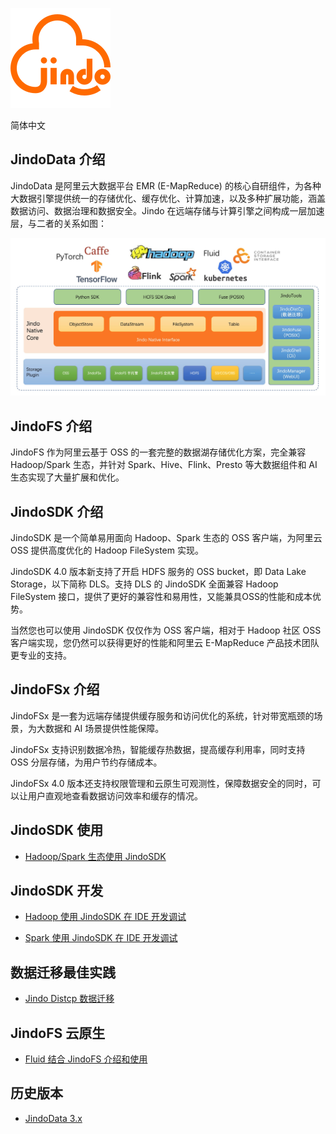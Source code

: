 
![](docs_v4/image/jindo_logo.png)

简体中文

## JindoData 介绍

JindoData 是阿里云大数据平台 EMR (E-MapReduce) 的核心自研组件，为各种大数据引擎提供统一的存储优化、缓存优化、计算加速，以及多种扩展功能，涵盖数据访问、数据治理和数据安全。Jindo 在远端存储与计算引擎之间构成一层加速层，与二者的关系如图：

![](docs_v4/image/jindo_introduction.png)

## JindoFS 介绍

JindoFS 作为阿里云基于 OSS 的一套完整的数据湖存储优化方案，完全兼容 Hadoop/Spark 生态，并针对 Spark、Hive、Flink、Presto 等大数据组件和 AI 生态实现了大量扩展和优化。

## JindoSDK 介绍

JindoSDK 是一个简单易用面向 Hadoop、Spark 生态的 OSS 客户端，为阿里云 OSS 提供高度优化的 Hadoop FileSystem 实现。

JindoSDK 4.0 版本新支持了开启 HDFS 服务的 OSS bucket，即 Data Lake Storage，以下简称 DLS。支持 DLS 的 JindoSDK 全面兼容 Hadoop FileSystem 接口，提供了更好的兼容性和易用性，又能兼具OSS的性能和成本优势。

当然您也可以使用 JindoSDK 仅仅作为 OSS 客户端，相对于 Hadoop 社区 OSS 客户端实现，您仍然可以获得更好的性能和阿里云 E-MapReduce 产品技术团队更专业的支持。

## JindoFSx 介绍

JindoFSx 是一套为远端存储提供缓存服务和访问优化的系统，针对带宽瓶颈的场景，为大数据和 AI 场景提供性能保障。

JindoFSx 支持识别数据冷热，智能缓存热数据，提高缓存利用率，同时支持 OSS 分层存储，为用户节约存储成本。

JindoFSx 4.0 版本还支持权限管理和云原生可观测性，保障数据安全的同时，可以让用户直观地查看数据访问效率和缓存的情况。

## JindoSDK 使用

* [Hadoop/Spark 生态使用 JindoSDK](docs_v4/cn/jindosdk_overview.md)

## JindoSDK 开发

* [Hadoop 使用 JindoSDK 在 IDE 开发调试](docs_v4/cn/jindosdk_ide_hadoop.md)

* [Spark 使用 JindoSDK 在 IDE 开发调试](docs_v4/cn/spark/jindosdk_ide_spark.md)

## 数据迁移最佳实践

* [Jindo Distcp 数据迁移](docs_v4/cn/jindo_distcp/jindo_distcp_overview.md)

## JindoFS 云原生

* [Fluid 结合 JindoFS 介绍和使用](docs_v4/cn/jindo_fluid/jindo_fluid_overview.md)

## 历史版本

* [JindoData 3.x](https://github.com/aliyun/alibabacloud-jindodata/blob/3.x/README.md)
